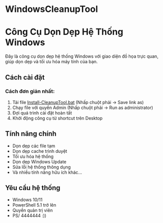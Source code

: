 # WindowsCleanupTool
# Công Cụ Dọn Dẹp Hệ Thống Windows

Đây là công cụ dọn dẹp hệ thống Windows với giao diện đồ họa trực quan, giúp dọn dẹp và tối ưu hóa máy tính của bạn.

## Cách cài đặt

### Cách đơn giản nhất:
1. Tải file [Install-CleanupTool.bat](https://raw.githubusercontent.com/hoangduc981998/WindowsCleanupTool/main/Install-CleanupTool.bat) (Nhấp chuột phải → Save link as)
2. Chạy file với quyền Admin (Nhấp chuột phải → Run as administrator)
3. Đợi quá trình cài đặt hoàn tất
4. Khởi động công cụ từ shortcut trên Desktop

## Tính năng chính
- Dọn dẹp các file tạm
- Dọn dẹp cache trình duyệt
- Tối ưu hóa hệ thống
- Dọn dẹp Windows Update
- Sửa lỗi hệ thống thông dụng
- Và nhiều tính năng hữu ích khác...

## Yêu cầu hệ thống
- Windows 10/11
- PowerShell 5.1 trở lên
- Quyền quản trị viên
- PS/  4444444 :))
